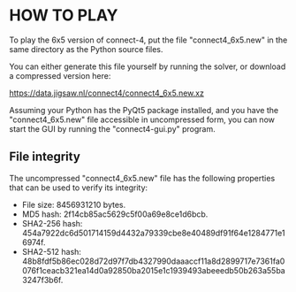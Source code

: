 
HOW TO PLAY
===========

To play the 6x5 version of connect-4, put the file "connect4_6x5.new" in the same directory as the Python source files.

You can either generate this file yourself by running the solver, or download a compressed version here:

https://data.jigsaw.nl/connect4/connect4_6x5.new.xz

Assuming your Python has the PyQt5 package installed, and you have the "connect4_6x5.new" file accessible in uncompressed form,
you can now start the GUI by running the "connect4-gui.py" program.

File integrity
--------------

The uncompressed "connect4_6x5.new" file has the following properties that can be used to verify its integrity:

* File size: 8456931210 bytes.
* MD5 hash: 2f14cb85ac5629c5f00a69e8ce1d6bcb.
* SHA2-256 hash: 454a7922dc6d501714159d4432a79339cbe8e40489df91f64e1284771e16974f.
* SHA2-512 hash: 48b8fdf5b86ec028d72d97f7db4327990daaaccf11a8d2899717e7361fa0076f1ceacb321ea14d0a92850ba2015e1c1939493abeeedb50b263a55ba3247f3b6f.
